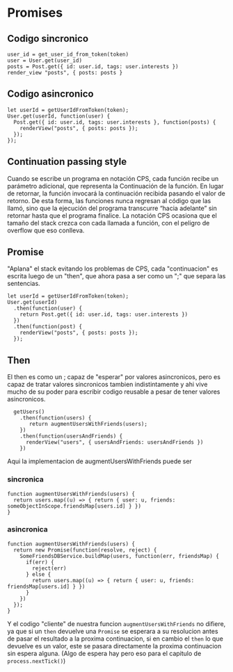 # Promises

## Codigo sincronico

````
user_id = get_user_id_from_token(token)
user = User.get(user_id)
posts = Post.get({ id: user.id, tags: user.interests })
render_view "posts", { posts: posts }
````

## Codigo asincronico

````
let userId = getUserIdFromToken(token);
User.get(userId, function(user) {
  Post.get({ id: user.id, tags: user.interests }, function(posts) {
    renderView("posts", { posts: posts });
  });
});
````

## Continuation passing style

Cuando se escribe un programa en notación CPS, cada función recibe un parámetro adicional, que representa la Continuación de la función. En lugar de retornar, la función invocará la continuación recibida pasando el valor de retorno. De esta forma, las funciones nunca regresan al código que las llamó, sino que la ejecución del programa transcurre “hacia adelante” sin retornar hasta que el programa finalice.
La notación CPS ocasiona que el tamaño del stack crezca con cada llamada a función, con el peligro de overflow que eso conlleva.

## Promise
"Aplana" el stack evitando los problemas de CPS, cada "continuacion" es escrita luego de un "then", que ahora pasa a ser como un ";" que separa las sentencias.

````
let userId = getUserIdFromToken(token);
User.get(userId)
  .then(function(user) {
    return Post.get({ id: user.id, tags: user.interests })
  })
  .then(function(post) {
    renderView("posts", { posts: posts });
  });
````

## Then
El then es como un ; capaz de "esperar" por valores asincronicos, pero es capaz de tratar valores sincronicos tambien indistintamente
y ahi vive mucho de su poder para escribir codigo reusable a pesar de tener valores asincronicos.

````
  getUsers()
    .then(function(users) {
       return augmentUsersWithFriends(users);
    })
    .then(function(usersAndFriends) {
      renderView("users", { usersAndFriends: usersAndFriends })
    })
````

Aqui la implementacion de augmentUsersWithFriends puede ser 

### sincronica

````
function augmentUsersWithFriends(users) {
  return users.map((u) => { return { user: u, friends: someObjectInScope.friendsMap[users.id] } })
}
````

### asincronica

````
function augmentUsersWithFriends(users) {
  return new Promise(function(resolve, reject) {
    SomeFriendsDBService.buildMap(users, function(err, friendsMap) {
      if(err) {
        reject(err)
      } else {
        return users.map((u) => { return { user: u, friends: friendsMap[users.id] } })
      }
    })
  });
}
````

Y el codigo "cliente" de nuestra funcion `augmentUsersWithFriends` no difiere, ya que si un `then` devuelve una `Promise`
se esperara a su resolucion antes de pasar el resultado a la proxima continuacion, si en cambio el `then` lo que devuelve es un valor, este se pasara directamente la proxima continuacion sin espera alguna. (Algo de espera hay pero eso para el capitulo de `process.nextTick()`)

